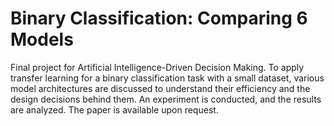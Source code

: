 # Binary Classification: Comparing 6 Models
Final project for Artificial Intelligence-Driven Decision Making.
To apply transfer learning for a binary classification task with a small dataset, various model architectures are discussed to understand their efficiency and the design decisions behind them. An experiment is conducted, and the results are analyzed.
The paper is available upon request.
